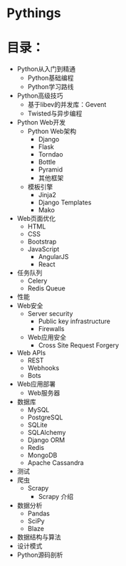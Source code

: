 # Pythings
# 目录：

- Python从入门到精通
  - Python基础编程
  - Python学习路线
- Python高级技巧
  - 基于libev的并发库：Gevent
  - Twisted与异步编程
- Python Web开发
  - Python Web架构
    - Django
    - Flask
    - Torndao
    - Bottle
    - Pyramid
    - 其他框架
  - 模板引擎
    - Jinja2
    - Django Templates
    - Mako
- Web页面优化
  - HTML
  - CSS
  - Bootstrap
  - JavaScript
    - AngularJS
    - React
- 任务队列
  - Celery
  - Redis Queue
- 性能
- Web安全
  - Server security
    - Public key infrastructure
    - Firewalls
  - Web应用安全
    - Cross Site Request Forgery
- Web APIs
  - REST
  - Webhooks
  - Bots
- Web应用部署
  - Web服务器
- 数据库
  - MySQL
  - PostgreSQL
  - SQLite
  - SQLAlchemy
  - Django ORM
  - Redis
  - MongoDB
  - Apache Cassandra
- 测试
- 爬虫
  - Scrapy
    - Scrapy 介绍
- 数据分析
  - Pandas
  - SciPy
  - Blaze
- 数据结构与算法
- 设计模式
- Python源码剖析